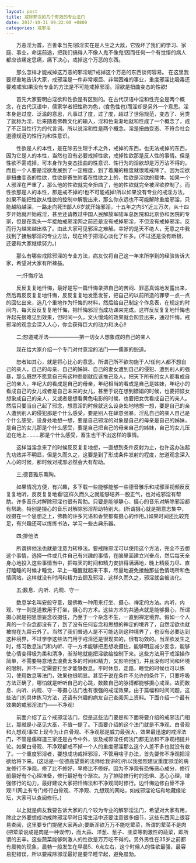 ```yaml
---
layout: post
title: 戒除邪淫的几个有效的专业法门
date: 2017-10-31 09:22:00 +0800
categories: 戒邪淫
---
```


　　万恶淫为首，百善孝当先!邪淫实在是人生之大敌，它毁坏了我们的学习、家庭、事业，命运前途，把我们搞得人不像人鬼不像鬼!因而任何一个有觉悟的病人都应该痛定思痛，痛下决心，戒掉这个万恶的东西。
　　那么怎样才能戒掉这万恶的邪淫呢?戒掉这个万恶的东西谈何容易。 在这里我要郑重地告诉大家，戒邪淫是一件非常艰巨、非常困难的事业，重度邪淫比吸毒还要难戒!如果没有专业的方法是不可能戒掉邪淫。淫欲是扭曲变态的性欲!
　　首先大家要明白淫欲和性欲是有区别的。在古代汉语中淫和性完全是两个概念，在古代汉语中，儒家学者把性称为色，(食色性也)而淫却是另外一个意思。淫本身是过度、泛滥的意思，凡事过了度，过了度，超过了世俗规范，变态了、另类了就称为淫，后来随着佛教文化的输入，淫和色渐渐地就和性成了一个概念了，成了不正当性行为的代言词。所以说淫和性是两个概念。淫是扭曲变态、不符合社会道德规范的性行为和性意识。
　　性欲是人的本性，是在除去生理手术之外，戒掉的东西，也无法戒掉的东西，因为它是人的本性，当然也没有必要戒掉性欲，戒掉性欲那是反人性的事情。但是性欲不需戒掉，可本身作为变态扭曲的性意识、性行为的淫欲却是万万沾不得的。而且一个人要是淫欲发展到了一定程度，到了着魔的程度就很难戒除了。因为淫欲是扭曲变态的性欲，性欲是寄生附着在性欲之上的，性欲是淫欲的载体。如果一个人邪淫在严重了，那么他的性欲就完全扭曲了，他的性欲就完全被淫欲控制了。而性欲那是人的本性，那是戒不掉的!也不可能戒掉!所以如果没有专业的戒淫方法，如果不能把性欲从性欲的控制中解脱出来，那么你永远也不可能解除重度邪淫，只能越陷越深，一路走向死!!!鄙人6岁就开始邪淫，十五年之内SY近三万次，从十四岁开始就开始戒淫，甚至还请教过中国人民解放军陆军总医院和北京协和医院的专家，但是在我头一年接触戒邪淫网之前还是没有戒掉邪淫，不但没有戒掉邪淫，反而行为越来越出格了。由此大家可见邪淫之难解。幸好的是天不绝人，无意之中我找到了接触邪淫的专业方法，现在终于把淫心淡化了许多。(不过还是没有断根，还要和大家继续努力。)
　　那么有哪些戒除邪淫的专业方法，病友仅将自己这一年来所学到的经验告诉大家，希望对大家有所裨益。
　　一;忏悔疗法
　　反反复复地忏悔，最好是写一篇忏悔录把自己的苦闷、罪恶真诚地发露出来，然后再反反复复地忏悔，反反复复地发愿发誓，把自己的以前所造的罪孽一点一点的回忆出来，选几个重地作为忏悔的材料，然后给自己制定个作息表，在规定的时间内，每天反反复复地忏悔，把忏悔邪淫当成功课来完成。这样反反复复地忏悔也许起先很难见到效果，但时间一久，文火慢炖的效果就会凹显出来，通过忏悔，戒邪淫的观念会深入人心，你会获得巨大的动力和决心!!
　　二;恕道戒淫法——————把一切女人想象成的自己的亲人
　　现在给大家介绍一个专门对付意淫的法门——儒家的恕道。
　　恕者如其心，就是将心比心的意思。所谓己所不欲勿施于人!任何人都不想自己的亲人，自己的母亲、自己的姊妹、自己的妻女遭到自己的侵犯、遭到别人的强暴，那么既然不愿意自己有这种悲剧就应该推己及人，把天下所有的女人都看成自己的亲人，年纪大的看成是自己的母亲，年纪相当的看成是自己是姊妹，年纪小的看成自己的女儿或者是自己未来的女儿，甚至于说在想到嫖娼的时候，也要把妓女想象成自己的亲人，又或者是想看黄色电影的时候，也要把女优看成自己的亲人。然后只要当自己起了邪念，想意淫的时候就这么设身处地地想一想，要是自己的亲人遭到别人的侵犯那是个什么感受，要是别人在肆意强暴，淫乱自己的亲人自己是个什么感受，设身处地想一想，要是自己邪淫的对象是自己的母亲是自己的姊妹，是自己的女儿那是个什么感受，要是自己把自己的母亲自己的姊妹，自己的女儿压迫在地上.........那是个什么感受，畜生也干不出这样的事情。
　　这样当淫念来了的时候反反复复地想，一直想到条件反射为止，也许这办法起先功效并不明显，但是久而久之，这要是到了形成条件发射的程度，恕道观念深入人心的时候，那时候对戒邪必然会大有帮助。
　　三;德音雅乐熏陶。
　　如果情况方便，有兴趣，多下载一些能够能够一些德音雅乐和戒邪淫视频反反复复地听，反反复复地看!这样久而久之就能够培养一股正气，也对戒邪淫有帮助。许多音乐对解除邪淫也很有帮助。只要是能够静心、摄心的音乐对解除邪淫都有帮助。特别是摄心的音乐对解除邪淫帮助特别大。(所谓摄心就是把意志集中，收摄在一个思想之上，佛教的许多咒语和香赞都有摄心的作用。)如果时间还比较充足，有兴趣还可以练练书法，学习一些古典乐器。
　　四;排他法
　　所谓排他法也就是注意力转移法。要戒除邪淫可以使用这个方法，完全不去想这个事情，选择一件或几件自己有兴趣的事情，在脑里面建立兴奋点，然后每天全身心地投入这些事情当中，把每天的时间和精力安排得满满地，晚上精疲力尽、直打瞌睡的时候才睡觉，早上一睡醒就起来干事，尽量地避免接触那些色情场所和色情网站，这样就没有时间和精力去顾及邪淫，这样久而久之，邪淫就会被淡化。
　　五;数息、内听、内观、守一
　　数息学名叫安般守意，是佛教一种用来打坐、摄心、禅定的方法。内听，内观、守一则是道教用于打坐，摄心的方术。这些方术的共通点就是能够摄心，所谓摄心就是把思想妄念收摄住，乃至于一个杂念不生，一直到禅定境界。假如一个人真的一个杂念都没有了，到了没有任何妄念和思想的禅定的境界了，自然淫欲也就被抛在九霄云外了。当然了我们普通人是不可能达到这种境界了，也没有必要达到这种境界，不过学学这些法门用于戒淫还是很现实的，很有功效的。当淫欲发生之时，练习数息法门和内听、守一方术能够把思想收摄住，能够明显减少妄念，能够使心情变得极为柔和清净，渐渐地就能把淫欲给控制下来。这些方法用于戒淫操作简单，不需要特意地去浪费太多的时间和精力，又影响他们，并且没有时间和环境的限制，并不一定需要打坐才能够数息。平时休息，走路，睡觉的时候也可以练习，使用数息等法门，效果也很明显。甚至于说在条件不允许的条件下，只要呼吸方法正确了，哪怕就是听听自己的心跳，数数自己的脉搏都能够摄心戒淫。故而数息、内听、内观、守一等摄心法门也有很强的戒淫效果。由于篇幅和时间问题，这些法门的具体练习方法，还请有兴趣的病友自己查阅网上资料。下面介绍一个最有效果的戒邪淫法门——不净观!
　　前面介绍了五个戒邪淫法门，但是这些法门要是和下面将要介绍的戒邪法门相比，那就是小巫见大巫，不值一提了。下面要介绍的这个法门就是不净观、白骨观和九想观!事实上现今为止白骨观、不净观那是威力最强大，效果最迅速的戒淫法门，不管是儒释道三家还是古今中外，谈及戒邪淫任何法门都无法和不净观相提并论。如果白骨观、不净观都戒不掉一个人的重度邪淫那么这个人差不多也就没有救了。一个重度邪淫者，要想成功戒掉邪淫，不管用啥子办法，首先要修不净观把淫欲给将下来。(这话是一位德高望重的法师给我讲的)所以我强烈建议重度邪淫的病友修行不净观，修了比不修好，早修比不修好。因为不净观有恐怖恶心成分，修行前最好有个心理准备，修行最好有个渐次。为了排除修行时的恐惧、恶心心理，增强修行的动力，最好建议大家把忏悔法和不净观同时修行。边忏悔边修白骨不净观!!!(网上有专门修行白骨观、不净观、九想观的网站，如戒邪淫论坛和地藏缘论坛，大家可以查阅修行。)
　　以上就是病友我要告诉大家的几个较为专业的解邪淫法门，希望对大家有用，除此之外要想成功戒除邪淫平时日常生活中还要注意很多细节，这些东西网上很容易查阅，这里要专门提醒大家两点;要断淫欲万万不能吃荤菜，所谓的荤菜不是肉(把荤菜说成是肉是一种误传)，而大蒜、洋葱、葱子、韭菜等刺激性的蔬菜，即所谓的五辛。这些蔬菜能够刺激人的性欲是万万吃不得的。另外男性在35岁之前都有晨勃的现象，晨勃一般发生在早晨5、6点左右，这个时候人的性欲最强，最容易犯错误，所以要戒除邪淫最好是要早睡早起，避免晨勃。